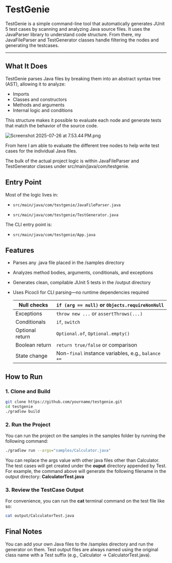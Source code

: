 # TestGenie
TestGenie is a simple command-line tool that automatically generates JUnit 5 test cases by scanning and analyzing Java source files. 
It uses the JavaParser library to understand code structure. From there, my JavaFileParser and TestGenerator classes handle filtering the nodes and
generating the testcases.

---

## What It Does
TestGenie parses Java files by breaking them into an abstract syntax tree (AST), allowing it to analyze:

- Imports
- Classes and constructors
- Methods and arguments
- Internal logic and conditions

This structure makes it possible to evaluate each node and generate tests that match the behavior of the source code.

![Screenshot 2025-07-26 at 7.53.44 PM.png](src/main/resources/javaparser/images/Screenshot%202025-07-26%20at%207.53.44%E2%80%AFPM.png)

From here I am able to evaluate the different tree nodes to help write test cases for the individual Java files.

The bulk of the actual project logic is within JavaFileParser and TestGenerator classes under src/main/java/com/testgenie. 

## Entry Point
Most of the logic lives in:

- `src/main/java/com/testgenie/JavaFileParser.java`

- `src/main/java/com/testgenie/TestGenerator.java`

The CLI entry point is:

- `src/main/java/com/testgenie/App.java`

## Features

- Parses any .java file placed in the /samples directory
- Analyzes method bodies, arguments, conditionals, and exceptions
- Generates clean, compilable JUnit 5 tests in the /output directory
- Uses Picocli for CLI parsing—no runtime dependencies required
  
  | Null checks     | `if (arg == null)` or `Objects.requireNonNull`     |
  |-----------------|----------------------------------------------------|
  | Exceptions      | `throw new ...` or `assertThrows(...)`             |
  | Conditionals    | `if`, `switch`                                     |
  | Optional return | `Optional.of`, `Optional.empty()`                  |
  | Boolean return  | `return true/false` or comparison                  |
  | State change    | Non-`final` instance variables, e.g., `balance +=` |

## How to Run

### 1. Clone and Build
```bash
git clone https://github.com/yourname/testgenie.git
cd testgenie
./gradlew build
```
### 2. Run the Project
You can run the project on the samples in the samples folder by running the following command:
```bash
./gradlew run --args="samples/Calculator.java"
```
You can replace the args value with other java files other than Calculator. 
The test cases will get created under the **ouput** directory appended by Test. For example, the command above will generate the following filename in the output directory: **CalculatorTest.java**

### 3. Review the TestCase Output
For convenience, you can run the **cat** terminal command on the test file like so:
```bash
cat output/CalculatorTest.java
```
## Final Notes
You can add your own Java files to the /samples directory and run the generator on them.
Test output files are always named using the original class name with a Test suffix (e.g., Calculator → CalculatorTest.java).
